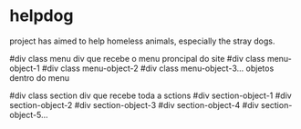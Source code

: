 # helpdog
project has aimed to help homeless animals, especially the stray dogs.


#div class menu
 div que recebe o menu proncipal do site
#div class menu-object-1
#div class menu-object-2
#div class menu-object-3...
 objetos dentro do menu

#div class section
  div que recebe toda a sctions
#div section-object-1
#div section-object-2
#div section-object-3
#div section-object-4
#div section-object-5...

